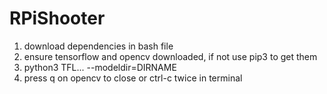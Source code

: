# RPiShooter


1. download dependencies in bash file
2. ensure tensorflow and opencv downloaded, if not use pip3 to get them
3. python3 TFL... --modeldir=DIRNAME
4. press q on opencv to close or ctrl-c twice in terminal